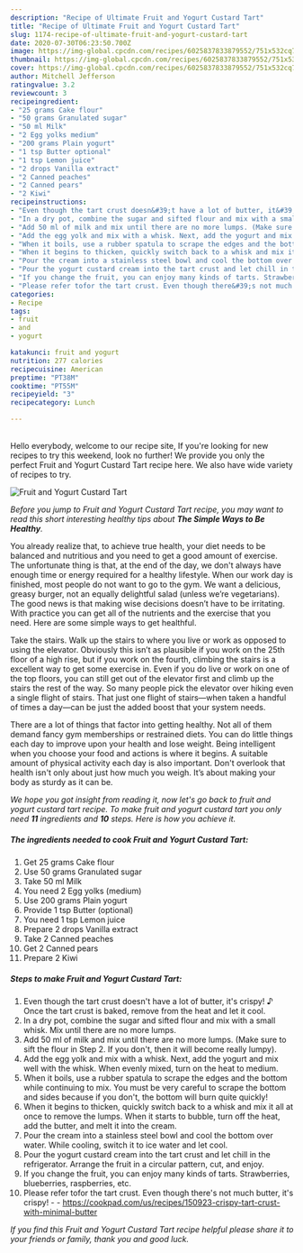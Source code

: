 ```yaml
---
description: "Recipe of Ultimate Fruit and Yogurt Custard Tart"
title: "Recipe of Ultimate Fruit and Yogurt Custard Tart"
slug: 1174-recipe-of-ultimate-fruit-and-yogurt-custard-tart
date: 2020-07-30T06:23:50.700Z
image: https://img-global.cpcdn.com/recipes/6025837833879552/751x532cq70/fruit-and-yogurt-custard-tart-recipe-main-photo.jpg
thumbnail: https://img-global.cpcdn.com/recipes/6025837833879552/751x532cq70/fruit-and-yogurt-custard-tart-recipe-main-photo.jpg
cover: https://img-global.cpcdn.com/recipes/6025837833879552/751x532cq70/fruit-and-yogurt-custard-tart-recipe-main-photo.jpg
author: Mitchell Jefferson
ratingvalue: 3.2
reviewcount: 3
recipeingredient:
- "25 grams Cake flour"
- "50 grams Granulated sugar"
- "50 ml Milk"
- "2 Egg yolks medium"
- "200 grams Plain yogurt"
- "1 tsp Butter optional"
- "1 tsp Lemon juice"
- "2 drops Vanilla extract"
- "2 Canned peaches"
- "2 Canned pears"
- "2 Kiwi"
recipeinstructions:
- "Even though the tart crust doesn&#39;t have a lot of butter, it&#39;s crispy! ♪ Once the tart crust is baked, remove from the heat and let it cool."
- "In a dry pot, combine the sugar and sifted flour and mix with a small whisk. Mix until there are no more lumps."
- "Add 50 ml of milk and mix until there are no more lumps. (Make sure to sift the flour in Step 2. If you don&#39;t, then it will become really lumpy)."
- "Add the egg yolk and mix with a whisk. Next, add the yogurt and mix well with the whisk. When evenly mixed, turn on the heat to medium."
- "When it boils, use a rubber spatula to scrape the edges and the bottom while continuing to mix. You must be very careful to scrape the bottom and sides because if you don&#39;t, the bottom will burn quite quickly!"
- "When it begins to thicken, quickly switch back to a whisk and mix it all at once to remove the lumps. When it starts to bubble, turn off the heat, add the butter, and melt it into the cream."
- "Pour the cream into a stainless steel bowl and cool the bottom over water. While cooling, switch it to ice water and let cool."
- "Pour the yogurt custard cream into the tart crust and let chill in the refrigerator.  Arrange the fruit in a circular pattern, cut, and enjoy."
- "If you change the fruit, you can enjoy many kinds of tarts. Strawberries, blueberries, raspberries, etc."
- "Please refer tofor the tart crust. Even though there&#39;s not much butter, it&#39;s crispy!  https://cookpad.com/us/recipes/150923-crispy-tart-crust-with-minimal-butter"
categories:
- Recipe
tags:
- fruit
- and
- yogurt

katakunci: fruit and yogurt 
nutrition: 277 calories
recipecuisine: American
preptime: "PT38M"
cooktime: "PT55M"
recipeyield: "3"
recipecategory: Lunch

---
```

<br>
Hello everybody, welcome to our recipe site, If you're looking for new recipes to try this weekend, look no further! We provide you only the perfect Fruit and Yogurt Custard Tart recipe here. We also have wide variety of recipes to try.
<br>


![Fruit and Yogurt Custard Tart](https://img-global.cpcdn.com/recipes/6025837833879552/751x532cq70/fruit-and-yogurt-custard-tart-recipe-main-photo.jpg)

<i>Before you jump to Fruit and Yogurt Custard Tart recipe, you may want to read this short interesting healthy tips about <strong>The Simple Ways to Be Healthy</strong>.</i>

You already realize that, to achieve true health, your diet needs to be balanced and nutritious and you need to get a good amount of exercise. The unfortunate thing is that, at the end of the day, we don't always have enough time or energy required for a healthy lifestyle. When our work day is finished, most people do not want to go to the gym. We want a delicious, greasy burger, not an equally delightful salad (unless we’re vegetarians). The good news is that making wise decisions doesn’t have to be irritating. With practice you can get all of the nutrients and the exercise that you need. Here are some simple ways to get healthful.

Take the stairs. Walk up the stairs to where you live or work as opposed to using the elevator. Obviously this isn’t as plausible if you work on the 25th floor of a high rise, but if you work on the fourth, climbing the stairs is a excellent way to get some exercise in. Even if you do live or work on one of the top floors, you can still get out of the elevator first and climb up the stairs the rest of the way. So many people pick the elevator over hiking even a single flight of stairs. That just one flight of stairs—when taken a handful of times a day—can be just the added boost that your system needs. 

There are a lot of things that factor into getting healthy. Not all of them demand fancy gym memberships or restrained diets. You can do little things each day to improve upon your health and lose weight. Being intelligent when you choose your food and actions is where it begins. A suitable amount of physical activity each day is also important. Don't overlook that health isn't only about just how much you weigh. It’s about making your body as sturdy as it can be. 


<i>We hope you got insight from reading it, now let's go back to fruit and yogurt custard tart recipe. To make fruit and yogurt custard tart you only need <strong>11</strong> ingredients and <strong>10</strong> steps. Here is how you achieve it.
</i>

##### The ingredients needed to cook Fruit and Yogurt Custard Tart:

1. Get 25 grams Cake flour
1. Use 50 grams Granulated sugar
1. Take 50 ml Milk
1. You need 2 Egg yolks (medium)
1. Use 200 grams Plain yogurt
1. Provide 1 tsp Butter (optional)
1. You need 1 tsp Lemon juice
1. Prepare 2 drops Vanilla extract
1. Take 2 Canned peaches
1. Get 2 Canned pears
1. Prepare 2 Kiwi


##### Steps to make Fruit and Yogurt Custard Tart:

1. Even though the tart crust doesn&#39;t have a lot of butter, it&#39;s crispy! ♪ Once the tart crust is baked, remove from the heat and let it cool.
1. In a dry pot, combine the sugar and sifted flour and mix with a small whisk. Mix until there are no more lumps.
1. Add 50 ml of milk and mix until there are no more lumps. (Make sure to sift the flour in Step 2. If you don&#39;t, then it will become really lumpy).
1. Add the egg yolk and mix with a whisk. Next, add the yogurt and mix well with the whisk. When evenly mixed, turn on the heat to medium.
1. When it boils, use a rubber spatula to scrape the edges and the bottom while continuing to mix. You must be very careful to scrape the bottom and sides because if you don&#39;t, the bottom will burn quite quickly!
1. When it begins to thicken, quickly switch back to a whisk and mix it all at once to remove the lumps. When it starts to bubble, turn off the heat, add the butter, and melt it into the cream.
1. Pour the cream into a stainless steel bowl and cool the bottom over water. While cooling, switch it to ice water and let cool.
1. Pour the yogurt custard cream into the tart crust and let chill in the refrigerator.  Arrange the fruit in a circular pattern, cut, and enjoy.
1. If you change the fruit, you can enjoy many kinds of tarts. Strawberries, blueberries, raspberries, etc.
1. Please refer tofor the tart crust. Even though there&#39;s not much butter, it&#39;s crispy! -  - https://cookpad.com/us/recipes/150923-crispy-tart-crust-with-minimal-butter


<i>If you find this Fruit and Yogurt Custard Tart recipe helpful please share it to your friends or family, thank you and good luck.</i>
